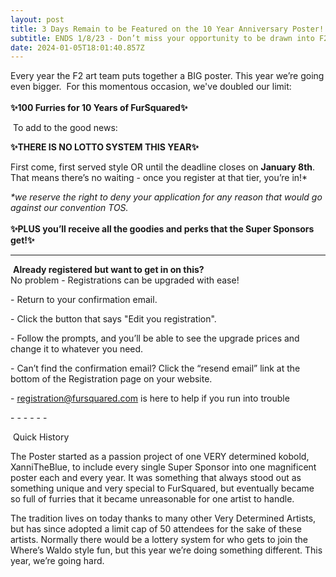 ```yaml
---
layout: post
title: 3 Days Remain to be Featured on the 10 Year Anniversary Poster!
subtitle: ENDS 1/8/23 - Don’t miss your opportunity to be drawn into F2 History!
date: 2024-01-05T18:01:40.857Z
---
```

Every year the F2 art team puts together a BIG poster. This year we’re going even bigger.  For this momentous occasion, we've doubled our limit:\
\
**✨100 Furries for 10 Years of FurSquared✨**

 To add to the good news:

**✨THERE IS NO LOTTO SYSTEM THIS YEAR✨**

First come, first served style OR until the deadline closes on **January 8th**. That means there’s no waiting - once you register at that tier, you’re in!* 

*\*we reserve the right to deny your application for any reason that would go against our convention TOS.*\
\
**✨PLUS you’ll receive all the goodies and perks that the Super Sponsors get!✨**

- - -

 **Already registered but want to get in on this?**\
No problem - Registrations can be upgraded with ease!

\- Return to your confirmation email.

\- Click the button that says "Edit you registration".

\- Follow the prompts, and you’ll be able to see the upgrade prices and change it to whatever you need.

\- Can’t find the confirmation email? Click the “resend email” link at the bottom of the Registration page on your website.

\- registration@fursquared.com is here to help if you run into trouble

\- - - - - -

 Quick History

The Poster started as a passion project of one VERY determined kobold, XanniTheBlue, to include every single Super Sponsor into one magnificent poster each and every year. It was something that always stood out as something unique and very special to FurSquared, but eventually became so full of furries that it became unreasonable for one artist to handle.

The tradition lives on today thanks to many other Very Determined Artists, but has since adopted a limit cap of 50 attendees for the sake of these artists. Normally there would be a lottery system for who gets to join the Where’s Waldo style fun, but this year we’re doing something different. This year, we’re going hard.